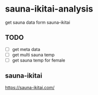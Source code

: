 # sauna-ikitai-analysis

get sauna data form sauna-ikitai

## TODO
- [ ] get meta data
- [ ] get multi sauna temp
- [ ] get sauna temp for female

## sauna-ikitai
https://sauna-ikitai.com/

